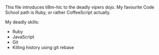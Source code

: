 This file introduces ti8m-hic to the deadly vipers dojo.
My favourite Code School path is Ruby, or rather CoffeeScript actually.

My deadly skills:
* Ruby
* JavaScript
* Git
* Killing history using git rebase

